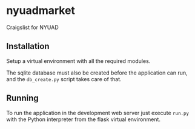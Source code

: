 nyuadmarket
=========

Craigslist for NYUAD

Installation
------------

Setup a virtual environment with all the required modules.

The sqlite database must also be created before the application can run, and the `db_create.py` script takes care of that.

Running
-------

To run the application in the development web server just execute `run.py` with the Python interpreter from the flask virtual environment.

